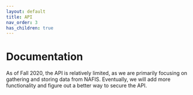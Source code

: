 ```yaml
---
layout: default
title: API
nav_order: 3
has_children: true
---
```


# Documentation
As of Fall 2020, the API is relatively limited, as we are primarily focusing on gathering and storing data from NAFIS. Eventually, we will add more functionality and figure out a better way to secure the API.
